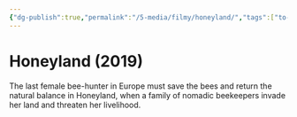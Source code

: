 ```yaml
---
{"dg-publish":true,"permalink":"/5-media/filmy/honeyland/","tags":["to-watch","фильм","#Documentary","#Drama"]}
---
```


# Honeyland (2019)
 
The last female bee-hunter in Europe must save the bees and return the natural balance in Honeyland, when a family of nomadic beekeepers invade her land and threaten her livelihood.

